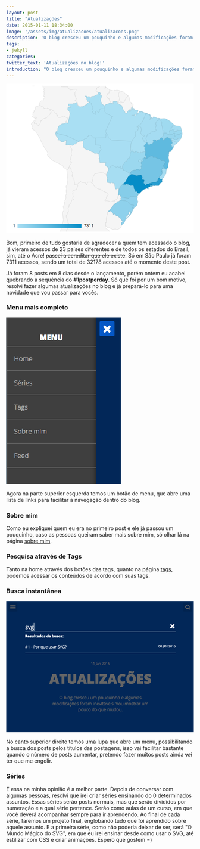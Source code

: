 ```yaml
---
layout: post
title: "Atualizações"
date: 2015-01-11 18:34:00
image: '/assets/img/atualizacoes/atualizacoes.png'
description: 'O blog cresceu um pouquinho e algumas modificações foram inevitáveis. Vou mostrar um pouco do que mudou.'
tags:
- jekyll
categories:
twitter_text: 'Atualizações no blog!'
introduction: "O blog cresceu um pouquinho e algumas modificações foram inevitáveis. Vou mostrar um pouco do que mudou, como uma nova busca e um menu para facilitar o acesso."
---
```


![Acessos no Brasil](/assets/img/atualizacoes/brasil.png)

Bom, primeiro de tudo gostaria de agradecer a quem tem acessado o blog, já vieram acessos de 23 países diferentes e de todos os estados do Brasil, sim, até o Acre! <s>passei a acreditar que ele existe</s>. Só em São Paulo já foram 7311 acessos, sendo um total de 32178 acessos até o momento deste post.

Já foram 8 posts em 8 dias desde o lançamento, porém ontem eu acabei quebrando a sequência do **#1postperday**. Só que foi por um bom motivo, resolvi fazer algumas atualizações no blog e já prepará-lo para uma novidade que vou passar para vocês.

### Menu mais completo

![Menu do site](/assets/img/atualizacoes/menu-ativo.png)

Agora na parte superior esquerda temos um botão de menu, que abre uma lista de links para facilitar a navegação dentro do blog.

### Sobre mim

Como eu expliquei quem eu era no primeiro post e ele já passou um pouquinho, caso as pessoas queiram saber mais sobre mim, só olhar lá na página [sobre mim](/about).

### Pesquisa através de Tags

Tanto na home através dos botões das tags, quanto na página [tags](/tags), podemos acessar os conteúdos de acordo com suas tags.

### Busca instantânea

![Menu do site](/assets/img/atualizacoes/busca.png)

No canto superior direito temos uma lupa que abre um menu, possibilitando a busca dos posts pelos títulos das postagens, isso vai facilitar bastante quando o número de posts aumentar, pretendo fazer muitos posts ainda <s>vai ter que me engolir</s>.

### Séries

E essa na minha opinião é a melhor parte. Depois de conversar com algumas pessoas, resolvi que irei criar séries ensinando do 0 determinados assuntos. Essas séries serão posts normais, mas que serão divididos por numeração e a qual série pertence. Serão como aulas de um curso, em que você deverá acompanhar sempre para ir aprendendo. Ao final de cada série, faremos um projeto final, englobando tudo que foi aprendido sobre aquele assunto. E a primeira série, como não poderia deixar de ser, será "O Mundo Mágico do SVG", em que eu irei ensinar desde como usar o SVG, até estilizar com CSS e criar animações. Espero que gostem =)